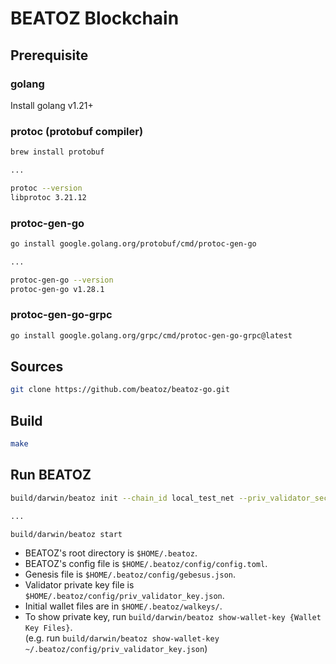 # BEATOZ Blockchain

## Prerequisite

### golang
Install golang v1.21+

### protoc (protobuf compiler)
```bash
brew install protobuf

...

protoc --version
libprotoc 3.21.12
```

### protoc-gen-go
```bash
go install google.golang.org/protobuf/cmd/protoc-gen-go

...

protoc-gen-go --version
protoc-gen-go v1.28.1
```

### protoc-gen-go-grpc
```bash
go install google.golang.org/grpc/cmd/protoc-gen-go-grpc@latest
```
 
## Sources

```bash
git clone https://github.com/beatoz/beatoz-go.git
```

## Build

```bash
make
```

## Run BEATOZ
```bash
build/darwin/beatoz init --chain_id local_test_net --priv_validator_secret 1234

...

build/darwin/beatoz start
```

* BEATOZ's root directory is `$HOME/.beatoz`.
* BEATOZ's config file is `$HOME/.beatoz/config/config.toml`.
* Genesis file is `$HOME/.beatoz/config/gebesus.json`.
* Validator private key file is  `$HOME/.beatoz/config/priv_validator_key.json`.
* Initial wallet files are in `$HOME/.beatoz/walkeys/`.
* To show private key, run `build/darwin/beatoz show-wallet-key {Wallet Key Files}`.  
  (e.g. run `build/darwin/beatoz show-wallet-key ~/.beatoz/config/priv_validator_key.json`)